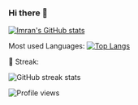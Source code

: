### Hi there 👋

<!--
**cybercat37794/cybercat37794** is a ✨ _special_ ✨ repository because its `README.md` (this file) appears on your GitHub profile.

Here are some ideas to get you started:

- 🔭 I’m currently working on ...
- 🌱 I’m currently learning ...
- 👯 I’m looking to collaborate on ...
- 🤔 I’m looking for help with ...
- 💬 Ask me about ...
- 📫 How to reach me: ...
- 😄 Pronouns: ...
- ⚡ Fun fact: ...
-->
[![Imran's GitHub stats](https://github-readme-stats.vercel.app/api?username=cybercat37794)](https://github.com/anuraghazra/github-readme-stats)

Most used Languages:
[![Top Langs](https://github-readme-stats.vercel.app/api/top-langs/?username=cybercat37794&show_icons=true&theme=radical)](https://github.com/anuraghazra/github-readme-stats)

🔁 Streak:

![GitHub streak stats](https://github-readme-streak-stats.herokuapp.com/?user=cybercat37794&theme=radical)  

![Profile views](https://gpvc.arturio.dev/cybercat37794)  

